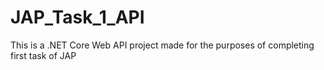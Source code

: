 # JAP_Task_1_API
This is a .NET Core Web API project made for the purposes of completing first task of JAP
